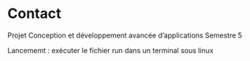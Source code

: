 # Contact
Projet Conception et développement avancée d’applications Semestre 5

Lancememt : exécuter le fichier run dans un terminal sous linux
